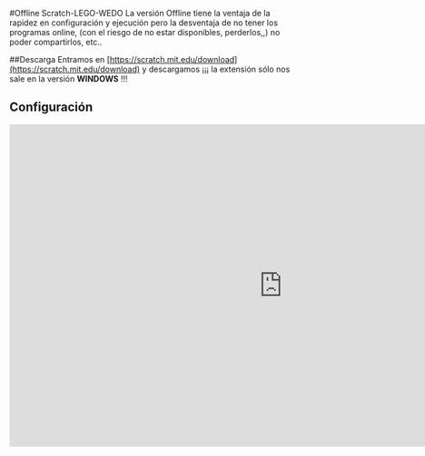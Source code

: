#Offline Scratch-LEGO-WEDO
La versión Offline tiene la ventaja de la rapidez en configuración y ejecución pero la desventaja de no tener los programas online, (con el riesgo de no estar disponibles, perderlos,,) no poder compartirlos, etc..

##Descarga
Entramos en [https://scratch.mit.edu/download](https://scratch.mit.edu/download) y descargamos ¡¡¡ la extensión sólo nos sale en la versión **WINDOWS** !!!

## Configuración
<iframe src="https://docs.google.com/presentation/d/e/2PACX-1vRyGn4n_jbFdznhSnMRrv94DWQoYN9zn2eE354wSQcJciA-yEK8tIhOHpb3CY48Izmrl-6jeYjaCtZu/embed?start=false&loop=false&delayms=3000" frameborder="0" width="960" height="569" allowfullscreen="true" mozallowfullscreen="true" webkitallowfullscreen="true"></iframe>